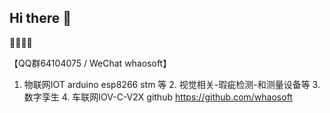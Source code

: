 ## Hi there 👋

🙋‍♀️🙋‍♀️

【QQ群64104075 / WeChat whaosoft】 
1. 物联网IOT arduino esp8266 stm 等 2. 视觉相关-瑕疵检测-和测量设备等 3. 数字孪生 4. 车联网IOV-C-V2X
github https://github.com/whaosoft
<!--

**Here are some ideas to get you started:**

🙋‍♀️ A short introduction - what is your organization all about?
🌈 Contribution guidelines - how can the community get involved?
👩‍💻 Useful resources - where can the community find your docs? Is there anything else the community should know?
🍿 Fun facts - what does your team eat for breakfast?
🧙 Remember, you can do mighty things with the power of [Markdown](https://docs.github.com/github/writing-on-github/getting-started-with-writing-and-formatting-on-github/basic-writing-and-formatting-syntax)
-->
